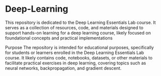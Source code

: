 # Deep-Learning
This repository is dedicated to the Deep Learning Essentials Lab course. It serves as a collection of resources, code, and materials designed to support hands-on learning for a deep learning course, likely focused on foundational concepts and practical implementations

Purpose
The repository is intended for educational purposes, specifically for students or learners enrolled in the Deep Learning Essentials Lab course. It likely contains code, notebooks, datasets, or other materials to facilitate practical exercises in deep learning, covering topics such as neural networks, backpropagation, and gradient descent.
